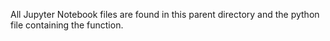 All Jupyter Notebook files are found in this parent directory and the python file containing the function.
